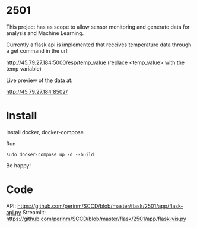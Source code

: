 # 2501

This project has as scope to allow sensor monitoring and generate data for analysis and Machine Learning.

Currently a flask api is implemented that receives temperature data through a get command in the url:

http://45.79.27.184:5000/esp/temp_value (replace <temp_value> with the temp variable)


Live preview of the data at:

http://45.79.27.184:8502/

# Install

Install docker, docker-compose

Run
```
sudo docker-compose up -d --build
```

Be happy!

# Code

API: https://github.com/perinm/SCCD/blob/master/flask/2501/app/flask-api.py
Streamlit: https://github.com/perinm/SCCD/blob/master/flask/2501/app/flask-vis.py
